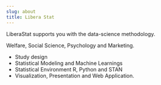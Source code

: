 ```yaml
---
slug: about
title: Libera Stat
---
```


LiberaStat supports you with the data-science methodology.

Welfare, Social Science, Psychology and Marketing.

* Study design
* Statistical Modeling and Machine Learnings
* Statistical Environment R, Python and STAN
* Visualization, Presentation and Web Application.
